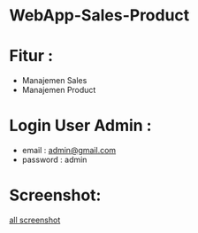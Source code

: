 # WebApp-Sales-Product

# Fitur : 
- Manajemen Sales
- Manajemen Product

# Login User Admin : 
- email : admin@gmail.com
- password : admin

# Screenshot:
<a href="https://drive.google.com/drive/folders/1PjOf02mDkJQa4x6zVaxRbJ2o_sX5Q317">all screenshot</a>
